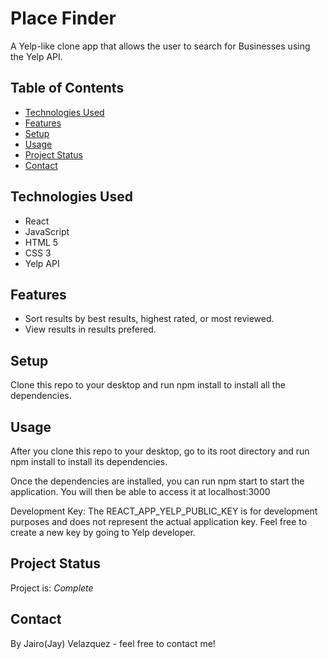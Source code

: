# Place Finder
A Yelp-like clone app that allows the user to search for Businesses using the Yelp API.


## Table of Contents
* [Technologies Used](#technologies-used)
* [Features](#features)
* [Setup](#setup)
* [Usage](#usage)
* [Project Status](#project-status)
* [Contact](#contact)


## Technologies Used
- React
- JavaScript
- HTML 5
- CSS 3
- Yelp API


## Features
- Sort results by best results, highest rated, or most reviewed.
- View results in results prefered.


## Setup
Clone this repo to your desktop and run npm install to install all the dependencies.


## Usage
After you clone this repo to your desktop, go to its root directory and run npm install to install its dependencies.

Once the dependencies are installed, you can run npm start to start the application. You will then be able to access it at localhost:3000

Development Key: The REACT_APP_YELP_PUBLIC_KEY is for development purposes and does not represent the actual application key. Feel free to create a new key by going to Yelp developer.


## Project Status
Project is: _Complete_ 


## Contact
By Jairo(Jay) Velazquez - feel free to contact me!